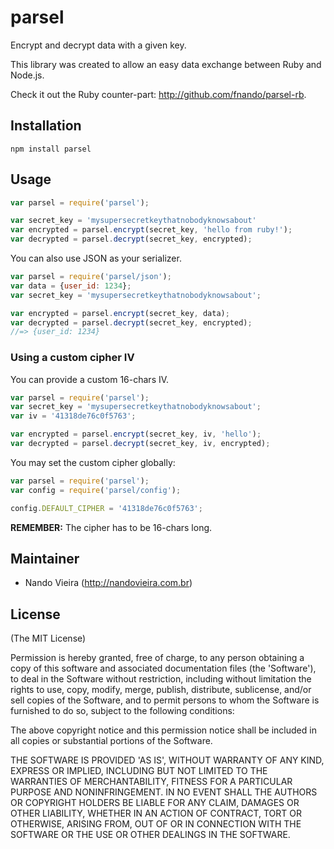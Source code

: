 # parsel

Encrypt and decrypt data with a given key.

This library was created to allow an easy data
exchange between Ruby and Node.js.

Check it out the Ruby counter-part: <http://github.com/fnando/parsel-rb>.

## Installation

    npm install parsel

## Usage

```js
var parsel = require('parsel');

var secret_key = 'mysupersecretkeythatnobodyknowsabout'
var encrypted = parsel.encrypt(secret_key, 'hello from ruby!');
var decrypted = parsel.decrypt(secret_key, encrypted);
```

You can also use JSON as your serializer.

```js
var parsel = require('parsel/json');
var data = {user_id: 1234};
var secret_key = 'mysupersecretkeythatnobodyknowsabout';

var encrypted = parsel.encrypt(secret_key, data);
var decrypted = parsel.decrypt(secret_key, encrypted);
//=> {user_id: 1234}
```

### Using a custom cipher IV

You can provide a custom 16-chars IV.

```js
var parsel = require('parsel');
var secret_key = 'mysupersecretkeythatnobodyknowsabout';
var iv = '41318de76c0f5763';

var encrypted = parsel.encrypt(secret_key, iv, 'hello');
var decrypted = parsel.decrypt(secret_key, iv, encrypted);
```

You may set the custom cipher globally:

```js
var parsel = require('parsel');
var config = require('parsel/config');

config.DEFAULT_CIPHER = '41318de76c0f5763';
```

**REMEMBER:** The cipher has to be 16-chars long.

## Maintainer

- Nando Vieira (<http://nandovieira.com.br>)

## License

(The MIT License)

Permission is hereby granted, free of charge, to any person obtaining
a copy of this software and associated documentation files (the
'Software'), to deal in the Software without restriction, including
without limitation the rights to use, copy, modify, merge, publish,
distribute, sublicense, and/or sell copies of the Software, and to
permit persons to whom the Software is furnished to do so, subject to
the following conditions:

The above copyright notice and this permission notice shall be
included in all copies or substantial portions of the Software.

THE SOFTWARE IS PROVIDED 'AS IS', WITHOUT WARRANTY OF ANY KIND,
EXPRESS OR IMPLIED, INCLUDING BUT NOT LIMITED TO THE WARRANTIES OF
MERCHANTABILITY, FITNESS FOR A PARTICULAR PURPOSE AND NONINFRINGEMENT.
IN NO EVENT SHALL THE AUTHORS OR COPYRIGHT HOLDERS BE LIABLE FOR ANY
CLAIM, DAMAGES OR OTHER LIABILITY, WHETHER IN AN ACTION OF CONTRACT,
TORT OR OTHERWISE, ARISING FROM, OUT OF OR IN CONNECTION WITH THE
SOFTWARE OR THE USE OR OTHER DEALINGS IN THE SOFTWARE.
